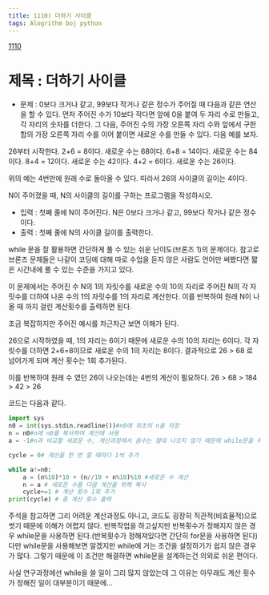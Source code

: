 ```yaml
---
title: 1110) 더하기 사이클
tags: Alogrithm boj python
---
```


[1110](https://www.acmicpc.net/problem/1110)

# 제목 : 더하기 사이클

- 문제 : 0보다 크거나 같고, 99보다 작거나 같은 정수가 주어질 때 다음과 같은 연산을 할 수 있다. 먼저 주어진 수가 10보다 작다면 앞에 0을 붙여 두 자리 수로 만들고, 각 자리의 숫자를 더한다. 그 다음, 주어진 수의 가장 오른쪽 자리 수와 앞에서 구한 합의 가장 오른쪽 자리 수를 이어 붙이면 새로운 수를 만들 수 있다. 다음 예를 보자.

26부터 시작한다. 2+6 = 8이다. 새로운 수는 68이다. 6+8 = 14이다. 새로운 수는 84이다. 8+4 = 12이다. 새로운 수는 42이다. 4+2 = 6이다. 새로운 수는 26이다.

위의 예는 4번만에 원래 수로 돌아올 수 있다. 따라서 26의 사이클의 길이는 4이다.

N이 주어졌을 때, N의 사이클의 길이를 구하는 프로그램을 작성하시오.
- 입력 : 첫째 줄에 N이 주어진다. N은 0보다 크거나 같고, 99보다 작거나 같은 정수이다.
- 출력 : 첫째 줄에 N의 사이클 길이를 출력한다.

while 문을 잘 활용하면 간단하게 풀 수 있는 쉬운 난이도(브론즈 1)의 문제이다. 참고로 브론즈 문제들은 나같이 코딩에 대해 따로 수업을 듣지 않은 사람도 언어만 써봤다면 짧은 시간내에 풀 수 있는 수준을 가지고 있다.

이 문제에서는 주어진 수 N의 1의 자릿수를 새로운 수의 10의 자리로
주어진 N의 각 자릿수를 더하여 나온 수의 1의 자릿수를 1의 자리로
계산한다.
이를 반복하여 원래 N이 나올 때 까지 걸린 계산횟수를 출력하면 된다.

조금 복잡하지만 주어진 예시를 차근차근 보면 이해가 된다.

26으로 시작하였을 때, 1의 자리는 6이기 때문에 새로운 수의 10의 자리는 6이다.
각 자릿수를 더하면 2+6=8이므로 새로운 수의 1의 자리는 8이다.
결과적으로 26 > 68 로 넘어가게 되며 계산 횟수는 1회 추가된다.

이를 반복하여 원래 수 였던 26이 나오는데는 4번의 계산이 필요하다.
26 > 68 > 184 > 42 > 26

코드는 다음과 같다.

```python
import sys
n0 = int(sys.stdin.readline())#n0에 최초의 n을 저장
n = n0#n에 n0를 복사하여 계산에 사용
a = -1#n과 비교할 새로운 수, 계산과정에서 음수는 절대 나오지 않기 때문에 while문을 위해 -1로 설정

cycle = 0# 계산을 한 번 할 때마다 1씩 추가

while a!=n0:
    a = (n%10)*10 + (n//10 + n%10)%10 #새로운 수 계산
    n = a # 새로운 수를 다음 계산을 위해 복사
    cycle+=1 # 계산 횟수 1회 추가
print(cycle) # 총 계산 횟수 출력
```



주석을 참고하면 그리 어려운 계산과정도 아니고, 코드도 굉장히 직관적(비효율적)으로 썻기 때문에 이해가 어렵지 않다.
반복작업을 하고싶지만 반복횟수가 정해지지 않은 경우 while문을 사용하면 된다.(반복횟수가 정해져있다면 간단히 for문을 사용하면 된다)
다만 while문을 사용해보면 알겠지만 while에 거는 조건을 설정하기가 쉽지 않은 경우가 많다. 그렇기 때문에 이 조건만 해결하면 while문을 설계하는건 의외로 쉬운 편이다.

사실 연구과정에선 while을 쓸 일이 그리 많지 않았는데 그 이유는 아무래도 계산 횟수가 정해진 일이 대부분이기 때문에...







